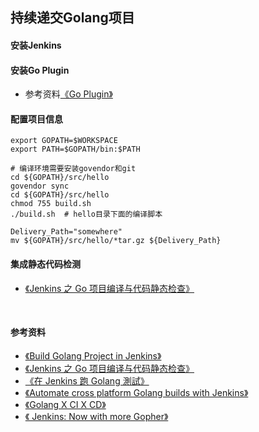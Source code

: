 ## 持续递交Golang项目

#### 安装Jenkins

#### 安装Go Plugin

+ 参考资料[《Go Plugin》](https://wiki.jenkins.io/display/JENKINS/Go+Plugin)


#### 配置项目信息

```shell
export GOPATH=$WORKSPACE
export PATH=$GOPATH/bin:$PATH

# 编译环境需要安装govendor和git
cd ${GOPATH}/src/hello
govendor sync
cd ${GOPATH}/src/hello 
chmod 755 build.sh
./build.sh  # hello目录下面的编译脚本

Delivery_Path="somewhere"
mv ${GOPATH}/src/hello/*tar.gz ${Delivery_Path}
```

#### 集成静态代码检测

+ [《Jenkins 之 Go 项目编译与代码静态检查》](https://www.testwo.com/blog/7920)

  ​

#### 参考资料

+ [《Build Golang Project in Jenkins》](https://smalltowntechblog.com/2014/11/30/build-golang-project-in-jenkins/)
+ [《Jenkins 之 Go 项目编译与代码静态检查》](https://www.testwo.com/blog/7920)
+ [《在 Jenkins 跑 Golang 測試》](https://blog.wu-boy.com/2016/08/golang-tesing-on-jenkins/)
+ [《Automate cross platform Golang builds with Jenkins》](https://medium.com/@reynn/automate-cross-platform-golang-builds-with-jenkins-ef7b07f1366e)
+ [《Golang X CI X CD》](https://kkc.github.io/2016/07/03/golang-ci/)
+ [《 Jenkins: Now with more Gopher》](http://www.asciiarmor.com/post/99010893761/jenkins-now-with-more-gopher)